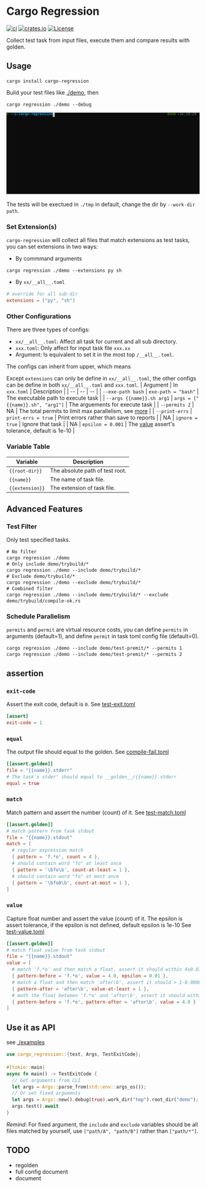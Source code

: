 # Cargo Regression

[![ci](https://github.com/zao111222333/cargo-regression/actions/workflows/ci.yaml/badge.svg)](https://github.com/zao111222333/cargo-regression/actions/workflows/ci.yaml)
[![crates.io](https://shields.io/crates/v/cargo-regression.svg?style=flat-square&label=crates.io)](https://crates.io/crates/cargo-regression)
[![License](https://img.shields.io/badge/License-MIT-blue.svg)](https://opensource.org/licenses/MIT)

Collect test task from input files, execute them and compare results with golden.

## Usage
``` shell
cargo install cargo-regression
```
Build your test files like [./demo](./demo), then
``` shell
cargo regression ./demo --debug
```
![](screenshot.svg)

The tests will be exectued in `./tmp` in default, change the dir by `--work-dir path`.

### Set Extension(s)
`cargo-regression` will collect all files that match extensions as test tasks, you can set extensions in two ways:
+ By commmand arguments
``` shell
cargo regression ./demo --extensions py sh
```
+ By `xx/__all__.toml`
``` toml
# override for all sub-dir
extensions = ["py", "sh"]
```

### Other Configurations

There are three types of configs:
+ `xx/__all__.toml`: Affect all task for current and all sub directory.
+ `xxx.toml`: Only affect for input task file `xxx.xx`
+ Argument: Is equivalent to set it in the most top `/__all__.toml`.

The configs can inherit from upper, which means

Except `extensions` can only be define in `xx/__all__.toml`, the other configs can be define in both `xx/__all__.toml` and `xxx.toml`.
| Argument | In `xxx.toml` | Description |
| -- | -- | -- |
| `--exe-path bash` | `exe-path = "bash"` | The executable path to execute task |
| `--args {{name}}.sh arg1` | `args = ["{{name}}.sh", "arg1"]` | The arguements for execute task |
| `--permits 2` | NA | The total permits to limit max parallelism, see [more](#schedule-parallelism) |
| `--print-errs` | `print-errs = true` | Print errors rather than save to reports |
| NA | `ignore = true` | Ignore that task |
| NA | `epsilon = 0.001` | The [value](#value) assert's tolerance, default is 1e-10 |

### Variable Table
| Variable | Description |
| -- | -- |
| `{{root-dir}}`  | The absolute path of test root. |
| `{{name}}`      | The name of task file. |
| `{{extension}}` | The extension of task file. |

## Advanced Features
### Test Filter
Only test specified tasks.
``` shell
# No filter
cargo regression ./demo
# Only include demo/trybuild/*
cargo regression ./demo --include demo/trybuild/*
# Exclude demo/trybuild/*
cargo regression ./demo --exclude demo/trybuild/*
# Combined filter
cargo regression ./demo --include demo/trybuild/* --exclude demo/trybuild/compile-ok.rs
```

### Schedule Parallelism
`permits` and `permit` are virtual resource costs, you can define `permits` in arguments (default=1), and define `permit` in task toml config file (default=0).
``` shell
cargo regression ./demo --include demo/test-premit/* --permits 1
cargo regression ./demo --include demo/test-premit/* --permits 2
```


## assertion

### `exit-code`
Assert the exit code, default is `0`.
See [test-exit.toml](demo/test-py/test-exit.toml)
``` toml
[assert]
exit-code = 1
```

### `equal`
The output file should equal to the golden.
See [compile-fail.toml](demo/trybuild/compile-fail.toml)
``` toml
[[assert.golden]]
file = "{{name}}.stderr"
# The task's stder' should equal to __golden__/{{name}}.stderr
equal = true
```

### `match`
Match pattern and assert the number (count) of it.
See [test-match.toml](demo/test-sh/test-match.toml)
``` toml
[[assert.golden]]
# match pattern from task stdout
file = "{{name}}.stdout"
match = [
  # regular expression match
  { pattern = 'f.*o', count = 4 },
  # should contain word "fo" at least once
  { pattern = '\bfo\b', count-at-least = 1 },
  # should contain word "fo" at most once
  { pattern = '\bfo0\b', count-at-most = 1 },
]
```

### `value`

Capture float number and assert the value (count) of it.
The epsilon is assert tolerance, if the epsilon is not defined, default epsilon is 1e-10
See [test-value.toml](demo/test-sh/test-value.toml)
``` toml
[[assert.golden]]
# match float value from task stdout
file = "{{name}}.stdout"
value = [
  # match 'f.*o' and then match a float, assert it should within 4±0.01
  { pattern-before = 'f.*o', value = 4.0, epsilon = 0.01 },
  # match a float and then match 'after\b', assert it should > 1-0.0000000001
  { pattern-after = 'after\b', value-at-least = 1 },
  # math the float between 'f.*o' and 'after\b', assert it should within 4±0.0000000001
  { pattern-before = 'f.*o', pattern-after = 'after\b', value = 4.0 }
]
```

## Use it as API
see [./examples](./examples)

``` rust
use cargo_regression::{test, Args, TestExitCode};

#[tokio::main]
async fn main() -> TestExitCode {
  // Get arguments from CLI
  let args = Args::parse_from(std::env::args_os());
  // Or set fixed arguemnts
  let args = Args::new().debug(true).work_dir("tmp").root_dir("demo");
  args.test().await
}
```

*Remind*: For fixed argument, the `include` and `exclude` variables should be all files matched by yourself,
use `["path/A", "path/B"]` rather than `["path/*"]`.

## TODO
+ regolden
+ full config document
+ document
